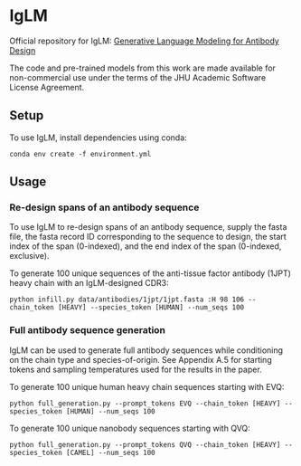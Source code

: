 # IgLM
Official repository for IgLM: [Generative Language Modeling for Antibody Design](https://www.biorxiv.org/content/10.1101/2021.12.13.472419v1)

The code and pre-trained models from this work are made available for non-commercial use under the terms of the JHU Academic Software License Agreement.

## Setup
To use IgLM, install dependencies using conda:

```
conda env create -f environment.yml
```

## Usage

### Re-design spans of an antibody sequence
To use IgLM to re-design spans of an antibody sequence, supply the fasta file, the fasta record ID corresponding to the sequence to design, the start index of the span (0-indexed), and the end index of the span (0-indexed, exclusive). 

To generate 100 unique sequences of the anti-tissue factor antibody (1JPT) heavy chain with an IgLM-designed CDR3:
```
python infill.py data/antibodies/1jpt/1jpt.fasta :H 98 106 --chain_token [HEAVY] --species_token [HUMAN] --num_seqs 100 
```


### Full antibody sequence generation
IgLM can be used to generate full antibody sequences while conditioning on the chain type and species-of-origin. See Appendix A.5 for starting tokens and sampling temperatures used for the results in the paper.

To generate 100 unique human heavy chain sequences starting with EVQ:
```
python full_generation.py --prompt_tokens EVQ --chain_token [HEAVY] --species_token [HUMAN] --num_seqs 100 
```

To generate 100 unique nanobody sequences starting with QVQ:
```
python full_generation.py --prompt_tokens QVQ --chain_token [HEAVY] --species_token [CAMEL] --num_seqs 100 
```

